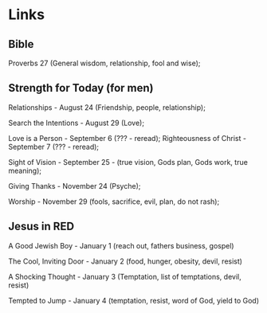 # Links

## Bible

Proverbs 27 (General wisdom, relationship, fool and wise);

## Strength for Today (for men)

Relationships - August 24  (Friendship, people, relationship);

Search the Intentions - August 29 (Love);

Love is a Person - September 6 (??? - reread);
Righteousness of Christ - September 7 (??? - reread);

Sight of Vision - September 25 - (true vision, Gods plan, Gods work, true meaning);

Giving Thanks - November 24 (Psyche);

Worship - November 29 (fools, sacrifice, evil, plan, do not rash);

## Jesus in RED

A Good Jewish Boy - January 1 (reach out, fathers business, gospel)

The Cool, Inviting Door - January 2 (food, hunger, obesity, devil, resist)

A Shocking Thought - January 3 (Temptation, list of temptations, devil, resist)

Tempted to Jump - January 4 (temptation, resist, word of God, yield to God)